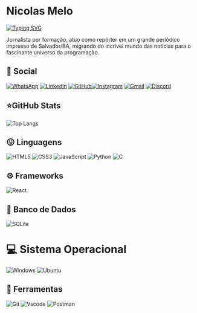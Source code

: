 # Nicolas Melo

[![Typing SVG](https://readme-typing-svg.herokuapp.com/?color=fff&size=35&center=true&vCenter=true&width=1000&lines=Bem+vindo+ao+meu+perfil+do+GitHub!+:%29)](https://git.io/typing-svg)

Jornalista por formação, atuo como repórter em um grande periódico impresso de Salvador/BA, migrando do incrível mundo das notícias para o fascinante universo da programação.

## :speech_balloon: Social

[![WhatsApp](https://img.shields.io/badge/WhatsApp-25D366?style=for-the-badge&logo=whatsapp&logoColor=white)](https://wa.me/DDI+71+987897216) [![LinkedIn](https://img.shields.io/badge/LinkedIn-0077B5?style=for-the-badge&logo=linkedin&logoColor=white)](https://www.linkedin.com/in/nicolas-melo-3947aaa4/) [![GitHub](https://img.shields.io/badge/GitHub-100000?style=for-the-badge&logo=github&logoColor=white)](https://github.com/nickesmelo)[![Instagram](https://img.shields.io/badge/-Instagram-%23E4405F?style=for-the-badge&logo=instagram&logoColor=white)](https://www.instagram.com/nicolasnmelo/) [![Gmail](https://img.shields.io/badge/Gmail-333333?style=for-the-badge&logo=gmail&logoColor=red)](mailto:nunes.melo18@gmail.com) [![Discord](https://img.shields.io/badge/Discord-7289DA?style=for-the-badge&logo=discord&logoColor=white)](https://discord.com/channels/@nickess/)

## :star:GitHub Stats

![Top Langs](https://github-readme-stats-git-masterrstaa-rickstaa.vercel.app/api/top-langs/?username=nickesmelo&theme=dracula&show_icons=true&layout=compact)

## :stuck_out_tongue: Linguagens

![HTML5](https://img.shields.io/badge/HTML5-E34F26?style=for-the-badge&logo=html5&logoColor=white) ![CSS3](https://img.shields.io/badge/CSS3-1572B6?style=for-the-badge&logo=css3&logoColor=white) ![JavaScript](https://img.shields.io/badge/JavaScript-F7DF1E?style=for-the-badge&logo=javascript&logoColor=black) ![Python](https://img.shields.io/badge/python-3670A0?style=for-the-badge&logo=python&logoColor=ffdd54) ![C](https://img.shields.io/badge/C-00599C?style=for-the-badge&logo=c&logoColor=white)

## :gear: Frameworks

![React](https://img.shields.io/badge/React-20232A?style=for-the-badge&logo=react&logoColor=61DAFB)

## :floppy_disk: Banco de Dados

![SQLite](https://img.shields.io/badge/SQLite-000?style=for-the-badge&logo=sqlite&logoColor=07405E)

# :computer: Sistema Operacional

![Windows](https://img.shields.io/badge/Windows-000?style=for-the-badge&logo=windows&logoColor=2CA5E0) ![Ubuntu](https://img.shields.io/badge/Ubuntu-35495E?style=for-the-badge&logo=ubuntu&logoColor=2CA5E0)

## :wrench: Ferramentas

![Git](https://img.shields.io/badge/GIT-E44C30?style=for-the-badge&logo=git&logoColor=white) ![Vscode](https://img.shields.io/badge/Vscode-007ACC?style=for-the-badge&logo=visual-studio-code&logoColor=white) ![Postman](https://img.shields.io/badge/Postman-FF6C37.svg?style=for-the-badge&logo=Postman&logoColor=white)
